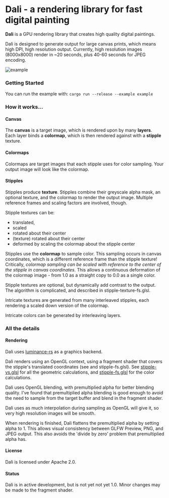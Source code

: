 # Dali - a rendering library for fast digital painting
**Dali** is a GPU rendering library that creates high quality digital paintings.

Dali is designed to generate output for large canvas prints, which means high DPI, 
high resolution output.  Currently, high resolution images (8000x8000) render in ~20 seconds, 
plus 40-60 seconds for JPEG encoding.

![example](https://raw.githubusercontent.com/austinjones/dali-rs/master/examples/output.jpg)
 
### Getting Started
You can run the example with:
`cargo run --release --example example`

### How it works...

#### Canvas
The **canvas** is a target image, which is rendered upon by many **layers**.  
Each layer binds a **colormap**, which is then rendered against with a **stipple** texture.

#### Colormaps
Colormaps are target images that each stipple uses for color sampling.  Your output image will 
look like the colormap.

#### Stipples
Stipples produce **texture**.  Stipples combine their greyscale alpha mask, an optional texture, and the colormap to
render the output image.  Multiple reference frames and scaling factors are involved, though.

Stipple textures can be:
 - translated, 
 - scaled
 - rotated about their center
 - (texture) rotated about their center
 - deformed by scaling the colormap about the stipple center

Stipples use the **colormap** to sample color.  This sampling occurs in canvas coordinates, which is 
a different reference frame than the stipple texture!  Critically, _colormap sampling can be scaled
 with reference to the center of the stipple in canvas coordinates_.  This allows a continuous 
 deformation of the colormap image - from 1.0 as a straight copy to 0.0 as a single color.

Stipple textures are optional, but dynamically add contrast to the output.  The algorithm is complicated, and described in stipple-texture-fs.glsl.
 
Intricate textures are generated from many interleaved stipples, each rendering a scaled down version of the colormap.

Intricate colors can be generated by interleaving layers.


### All the details
#### Rendering
Dali uses [luminance-rs](https://github.com/phaazon/luminance-rs) as a graphics backend.  

Dali renders using an OpenGL context, using a fragment shader that covers the stipple's translated
 coordinates (see  and stipple-fs.glsl).  See [stipple-vs.glsl](https://github.com/austinjones/dali-rs/blob/master/src/shaders/stipple-vs.glsl)
 for all the geometric calculations, and 
 [stipple-fs.glsl](https://github.com/austinjones/dali-rs/blob/master/src/shaders/stipple-fs.glsl) for the color calculations.

Dali uses OpenGL blending, with premultiplied alpha for better blending quality.  I've found that 
premultiplied alpha blending is good enough to avoid the need to sample from the target buffer and 
blend in the fragment shader.

Dali uses as much interpolation during sampling as OpenGL will give it, so very high resolution 
images will be smooth.

When rendering is finished, Dali flattens the premultiplied alpha by setting alpha to 1.  This
allows visual consistency between GLFW Preview, PNG, and JPEG output.  This also avoids the 'divide by zero'
problem that premultiplied alpha has.

#### License
Dali is licensed under Apache 2.0.

#### Status

Dali is in active development, but is not yet not yet 1.0.  Minor changes may be made to the fragment shader.